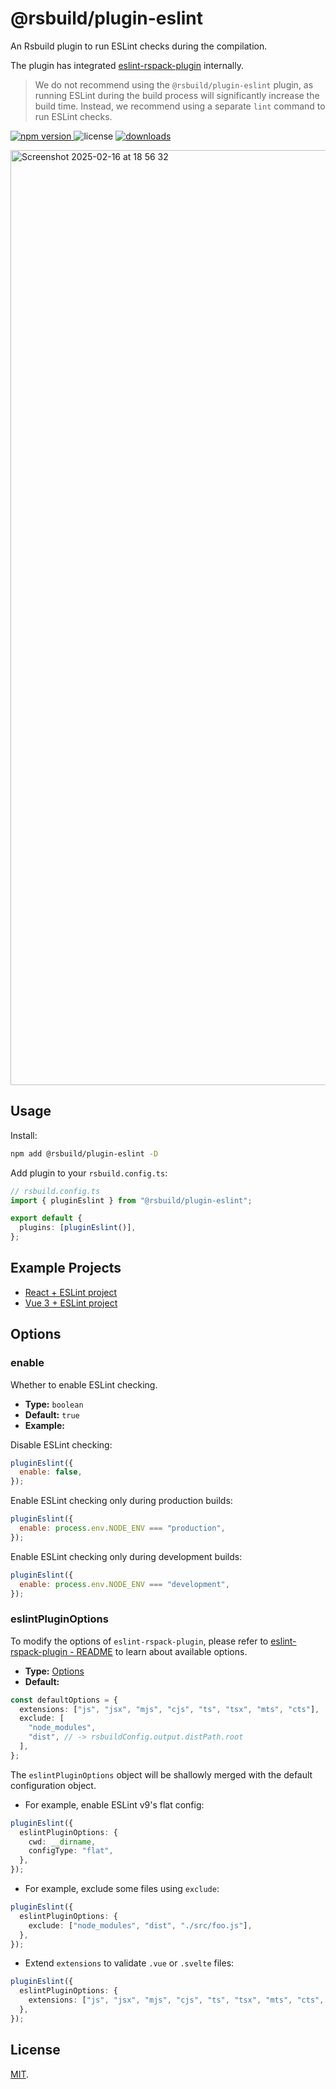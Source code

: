 # @rsbuild/plugin-eslint

An Rsbuild plugin to run ESLint checks during the compilation.

The plugin has integrated [eslint-rspack-plugin](https://www.npmjs.com/package/eslint-rspack-plugin) internally.

> We do not recommend using the `@rsbuild/plugin-eslint` plugin, as running ESLint during the build process will significantly increase the build time. Instead, we recommend using a separate `lint` command to run ESLint checks.

<p>
  <a href="https://npmjs.com/package/@rsbuild/plugin-eslint">
   <img src="https://img.shields.io/npm/v/@rsbuild/plugin-eslint?style=flat-square&colorA=564341&colorB=EDED91" alt="npm version" />
  </a>
  <img src="https://img.shields.io/badge/License-MIT-blue.svg?style=flat-square&colorA=564341&colorB=EDED91" alt="license" />
  <a href="https://npmcharts.com/compare/@rsbuild/plugin-eslint?minimal=true"><img src="https://img.shields.io/npm/dm/@rsbuild/plugin-eslint.svg?style=flat-square&colorA=564341&colorB=EDED91" alt="downloads" /></a>
</p>

<img width="1496" alt="Screenshot 2025-02-16 at 18 56 32" src="https://github.com/user-attachments/assets/ee4b1915-92ce-4032-834d-b2321f02f1d2" />

## Usage

Install:

```bash
npm add @rsbuild/plugin-eslint -D
```

Add plugin to your `rsbuild.config.ts`:

```ts
// rsbuild.config.ts
import { pluginEslint } from "@rsbuild/plugin-eslint";

export default {
  plugins: [pluginEslint()],
};
```

## Example Projects

- [React + ESLint project](https://github.com/rspack-contrib/rspack-examples/tree/main/rsbuild/react-eslint)
- [Vue 3 + ESLint project](https://github.com/rspack-contrib/rspack-examples/tree/main/rsbuild/vue3-eslint)

## Options

### enable

Whether to enable ESLint checking.

- **Type:** `boolean`
- **Default:** `true`
- **Example:**

Disable ESLint checking:

```js
pluginEslint({
  enable: false,
});
```

Enable ESLint checking only during production builds:

```js
pluginEslint({
  enable: process.env.NODE_ENV === "production",
});
```

Enable ESLint checking only during development builds:

```js
pluginEslint({
  enable: process.env.NODE_ENV === "development",
});
```

### eslintPluginOptions

To modify the options of `eslint-rspack-plugin`, please refer to [eslint-rspack-plugin - README](https://github.com/rspack-contrib/eslint-rspack-plugin#readme) to learn about available options.

- **Type:** [Options](https://github.com/rspack-contrib/eslint-rspack-plugin/blob/master/types/options.d.ts)
- **Default:**

```ts
const defaultOptions = {
  extensions: ["js", "jsx", "mjs", "cjs", "ts", "tsx", "mts", "cts"],
  exclude: [
    "node_modules",
    "dist", // -> rsbuildConfig.output.distPath.root
  ],
};
```

The `eslintPluginOptions` object will be shallowly merged with the default configuration object.

- For example, enable ESLint v9's flat config:

```ts
pluginEslint({
  eslintPluginOptions: {
    cwd: __dirname,
    configType: "flat",
  },
});
```

- For example, exclude some files using `exclude`:

```ts
pluginEslint({
  eslintPluginOptions: {
    exclude: ["node_modules", "dist", "./src/foo.js"],
  },
});
```

- Extend `extensions` to validate `.vue` or `.svelte` files:

```ts
pluginEslint({
  eslintPluginOptions: {
    extensions: ["js", "jsx", "mjs", "cjs", "ts", "tsx", "mts", "cts", "vue"],
  },
});
```

## License

[MIT](./LICENSE).
